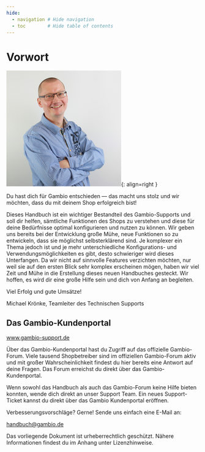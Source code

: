 ```yaml
---
hide:
  - navigation # Hide navigation
  - toc        # Hide table of contents
---
```


# Vorwort
![](Bilder/IMG_3919.JPG "Michael Krönke, Teamleiter des Technischen Supports"){: align=right }

Du hast dich für Gambio entschieden — das macht uns stolz und wir möchten, dass du mit deinem Shop erfolgreich bist!

Dieses Handbuch ist ein wichtiger Bestandteil des Gambio-Supports und soll dir helfen, sämtliche Funktionen des Shops zu verstehen und diese für deine Bedürfnisse optimal konfigurieren und nutzen zu können. Wir geben uns bereits bei der Entwicklung große Mühe, neue Funktionen so zu entwickeln, dass sie möglichst selbsterklärend sind. Je komplexer ein Thema jedoch ist und je mehr unterschiedliche Konfigurations- und Verwendungsmöglichkeiten es gibt, desto schwieriger wird dieses Unterfangen. Da wir nicht auf sinnvolle Features verzichten möchten, nur weil sie auf den ersten Blick sehr komplex erscheinen mögen, haben wir viel Zeit und Mühe in die Erstellung dieses neuen Handbuches gesteckt. Wir hoffen, es wird dir eine große Hilfe sein und dich von Anfang an begleiten.

Viel Erfolg und gute Umsätze!

Michael Krönke, Teamleiter des Technischen Supports



## Das Gambio-Kundenportal 

www.gambio-support.de

Über das Gambio-Kundenportal hast du Zugriff auf das offizielle Gambio-Forum. Viele tausend Shopbetreiber sind im offiziellen Gambio-Forum aktiv und mit großer Wahrscheinlichkeit findest du hier bereits eine Antwort auf deine Fragen. Das Forum erreichst du direkt über das Gambio-Kundenportal.

Wenn sowohl das Handbuch als auch das Gambio-Forum keine Hilfe bieten konnten, wende dich direkt an unser Support Team. Ein neues Support-Ticket kannst du direkt über das Gambio Kundenportal eröffnen. 

Verbesserungsvorschläge? Gerne! Sende uns einfach eine E-Mail an:

handbuch@gambio.de

Das vorliegende Dokument ist urheberrechtlich geschützt. Nähere Informationen findest du im Anhang unter Lizenzhinweise.

